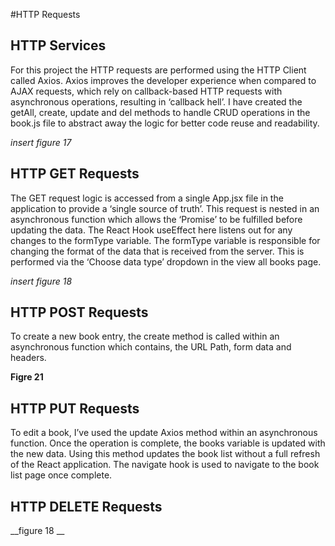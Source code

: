 #HTTP Requests

## HTTP Services

For this project the HTTP requests are performed using the HTTP Client called Axios.
Axios improves the developer experience when compared to AJAX requests, which
rely on callback-based HTTP requests with asynchronous operations, resulting in ‘callback hell’.
I have created the getAll, create, update and del methods to handle CRUD
operations in the book.js file to abstract away the logic for better code reuse and readability.

_insert figure 17_

## HTTP GET Requests

The GET request logic is accessed from a single App.jsx file in the application to provide a ‘single source of truth’. This request is nested in an asynchronous function which allows the ‘Promise’ to be fulfilled before updating the data. The React Hook useEffect here listens out for any changes to the formType variable. The formType variable is responsible for changing the format of the data that is received from the server. This is performed via the ‘Choose data type’ dropdown in the view all books page.

_insert figure 18_

## HTTP POST Requests

To create a new book entry, the create method is called within an asynchronous function which contains, the URL Path, form data and headers.

__Figre 21__

## HTTP PUT Requests

To edit a book, I’ve used the update Axios method within an asynchronous function. Once the operation is complete, the books variable is updated with the new data. Using this method updates the book list without a full refresh of the React application. The navigate hook is used to navigate to the book list page once complete.

## HTTP DELETE Requests

__figure 18 __ 

